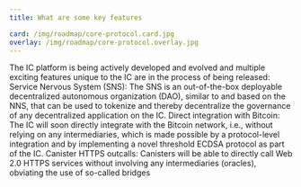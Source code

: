 ```yaml
---
title: What are some key features

card: /img/roadmap/core-protocol.card.jpg
overlay: /img/roadmap/core-protocol.overlay.jpg
---
```

The IC platform is being actively developed and evolved and multiple exciting features unique to the IC are in the process of being released:
Service Nervous System (SNS): The SNS is an out-of-the-box deployable decentralized autonomous organization (DAO), similar to and based on the NNS, that can be used to tokenize and thereby decentralize the governance of any decentralized application on the IC.
Direct integration with Bitcoin: The IC will soon directly integrate with the Bitcoin network, i.e., without relying on any intermediaries, which is made possible by a protocol-level integration and by implementing a novel threshold ECDSA protocol as part of the IC.
Canister HTTPS outcalls: Canisters will be able to directly call Web 2.0 HTTPS services without involving any intermediaries (oracles), obviating the use of so-called bridges
  
